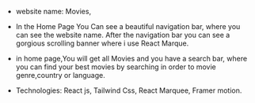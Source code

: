 
* website name: Movies,

* In the Home Page You Can see a beautiful navigation bar, where you can see the website name. After  the navigation bar you can see a gorgious scrolling banner where i use React Marque. 

* in home page,You will get all Movies and you have a search bar, where you can find your best movies by searching in order to movie genre,country or language.

* Technologies: React js, Tailwind Css, React Marquee, Framer motion.